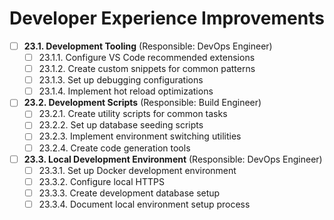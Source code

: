 # Developer Experience Improvements

- [ ] **23.1. Development Tooling** (Responsible: DevOps Engineer)
  - [ ] 23.1.1. Configure VS Code recommended extensions
  - [ ] 23.1.2. Create custom snippets for common patterns
  - [ ] 23.1.3. Set up debugging configurations
  - [ ] 23.1.4. Implement hot reload optimizations

- [ ] **23.2. Development Scripts** (Responsible: Build Engineer)
  - [ ] 23.2.1. Create utility scripts for common tasks
  - [ ] 23.2.2. Set up database seeding scripts
  - [ ] 23.2.3. Implement environment switching utilities
  - [ ] 23.2.4. Create code generation tools

- [ ] **23.3. Local Development Environment** (Responsible: DevOps Engineer)
  - [ ] 23.3.1. Set up Docker development environment
  - [ ] 23.3.2. Configure local HTTPS
  - [ ] 23.3.3. Create development database setup
  - [ ] 23.3.4. Document local environment setup process 